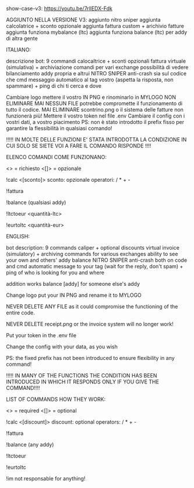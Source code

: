show-case-v3: https://youtu.be/7rllEDX-Fdk

AGGIUNTO NELLA VERSIONE V3: aggiunto nitro sniper aggiunta calcolatrice + sconto opzionale aggiunta fattura custom + arichivio fatture aggiunta funziona mybalance (ltc) aggiunta funziona balance (ltc) per addy di altra gente

ITALIANO:

descrizione bot: 9 commandi calocaltrice + sconti opzionali fattura virtuale (simulativa) + archiviazione comandi per vari exchange possibilità di vedere bilanciamento addy propria e altrui NITRO SNIPER anti-crash sia sul codice che cmd messaggio automatico al tag vostro (aspetta la risposta, non spammare) + ping di chi ti cerca e dove

Cambiare logo mettere il vostro IN PNG e rinominarlo in MYLOGO
NON ELIMINARE MAI NESSUN FILE potrebbe compromette il funzionamento di tutto il codice.
MAI ELIMINARE scontrino.png o il sistema delle fatture non funzionerà più!
Mettere il vostro token nel file .env
Cambiare il config con i vostri dati, a vostro piacimento
PS: non è stato introdotto il prefix fisso per garantire la flessibilità in qualsiasi comando!

!!!!! IN MOLTE DELLE FUNZIONI E' STATA INTRODOTTA LA CONDIZIONE IN CUI SOLO SE SIETE VOI A FARE IL COMANDO RISPONDE !!!!

ELENCO COMANDI COME FUNZIONANO:

<> = richiesto <[]> = opzionale

!calc <[sconto]> sconto: opzionale
operatori: / * + -

!fattura <product> <price>

!balance (qualsiasi addy)

!ltctoeur <quantità-ltc>

!eurtoltc <quantità-eur>














ENGLISH:

bot description: 9 commands caliper + optional discounts virtual invoice (simulatory) + archiving commands for various exchanges ability to see your own and others' addy balance NITRO SNIPER anti-crash both on code and cmd automatic message to your tag (wait for the reply, don't spam) + ping of who is looking for you and where

addition works balance [addy] for someone else's addy

Change logo put your IN PNG and rename it to MYLOGO

NEVER DELETE ANY FILE as it could compromise the functioning of the entire code.

NEVER DELETE receipt.png or the invoice system will no longer work!

Put your token in the .env file

Change the config with your data, as you wish

PS: the fixed prefix has not been introduced to ensure flexibility in any command!

!!!!! IN MANY OF THE FUNCTIONS THE CONDITION HAS BEEN INTRODUCED IN WHICH IT RESPONDS ONLY IF YOU GIVE THE COMMAND!!!!

LIST OF COMMANDS HOW THEY WORK:

<> = required <[]> = optional

!calc <[discount]> discount: optional operators: / * + -

!fattura <product> <price>

!balance (any addy)

!ltctoeur

!eurtoltc

!im not responsable for anything!
